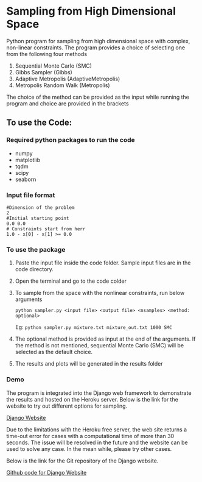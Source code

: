 # Sampling from High Dimensional Space

Python program for sampling from high dimensional space with complex, non-linear constraints. The program provides a choice of selecting one from the following four methods

1) Sequential Monte Carlo (SMC)
2) Gibbs Sampler (Gibbs)
3) Adaptive Metropolis (AdaptiveMetropolis)
4) Metropolis Random Walk (Metropolis)

The choice of the method can be provided as the input while running the program and choice are provided in the brackets

## To use the Code:

### Required python packages to run the code

* numpy
* matplotlib
* tqdm
* scipy
* seaborn

### Input file format

```
#Dimension of the problem
2
#Initial starting point
0.0 0.0
# Constraints start from herr
1.0 - x[0] - x[1] >= 0.0
```

### To use the package

1. Paste the input file inside the code folder. Sample input files are in the code directory.
2. Open the terminal and go to the code colder
3. To sample from the space with the nonlinear constraints, run below arguments

      ``` python sampler.py <input file> <output file> <nsamples> <method: optional> ```
  
      Eg: ```python sampler.py mixture.txt mixture_out.txt 1000 SMC```

4. The optional method is provided as input at the end of the arguments. If the method is not mentioned, sequential Monte Carlo (SMC) will be selected as the default choice.
5. The results and plots will be generated in the results folder

### Demo

The program is integrated into the Django web framework to demonstrate the results and hosted on the Heroku server. Below is the link for the website to try out different options for sampling.

[Django Website](https://sheltered-eyrie-03969.herokuapp.com/)

Due to the limitations with the Heroku free server, the web site returns a time-out error for cases with a computational time of more than 30 seconds.  The issue will be resolved in the future and the website can be used to solve any case. In the mean while, please try other cases.

Below is the link for the Git repository of the Django website.

[Github code for Django Website](https://github.com/karthikncsu/Django-website-for-sampling-high-dimensional-space)

